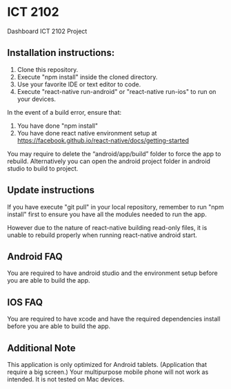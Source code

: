 # ICT 2102
Dashboard ICT 2102 Project

## Installation instructions:
1. Clone this repository.
2. Execute "npm install" inside the cloned directory.
3. Use your favorite IDE or text editor to code.
4. Execute "react-native run-android" or "react-native run-ios" to run on your devices.

In the event of a build error, ensure that:
1. You have done "npm install"
2. You have done react native environment setup at https://facebook.github.io/react-native/docs/getting-started

You may require to delete the “android/app/build” folder to force the app to rebuild. Alternatively you can open the android project folder in android studio to build to project.

## Update instructions
If you have execute "git pull" in your local repository, remember to run "npm install" first to ensure you have all the modules needed to run the app.

However due to the nature of react-native building read-only files, it is unable to rebuild properly when running react-native android start. 

## Android FAQ
You are required to have android studio and the environment setup before you are able to build the app.

## IOS FAQ
You are required to have xcode and have the required dependencies install before you are able to build the app.

## Additional Note
This application is only optimized for Android tablets. (Application that require a big screen.) Your multipurpose mobile phone will not work as intended.
It is not tested on Mac devices.

